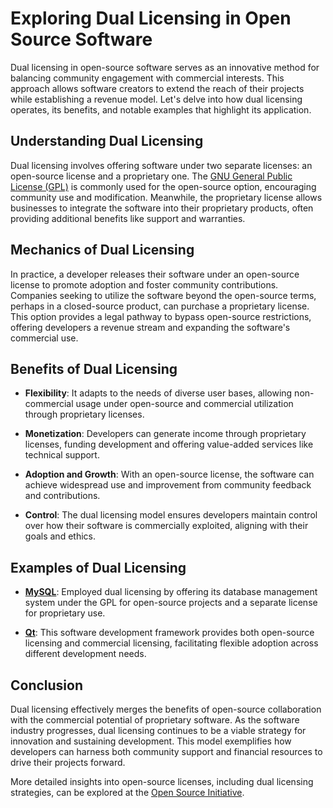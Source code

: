 # Exploring Dual Licensing in Open Source Software

Dual licensing in open-source software serves as an innovative method for balancing community engagement with commercial interests. This approach allows software creators to extend the reach of their projects while establishing a revenue model. Let's delve into how dual licensing operates, its benefits, and notable examples that highlight its application.

## Understanding Dual Licensing

Dual licensing involves offering software under two separate licenses: an open-source license and a proprietary one. The [GNU General Public License (GPL)](https://www.gnu.org/licenses/gpl-3.0.html) is commonly used for the open-source option, encouraging community use and modification. Meanwhile, the proprietary license allows businesses to integrate the software into their proprietary products, often providing additional benefits like support and warranties.

## Mechanics of Dual Licensing

In practice, a developer releases their software under an open-source license to promote adoption and foster community contributions. Companies seeking to utilize the software beyond the open-source terms, perhaps in a closed-source product, can purchase a proprietary license. This option provides a legal pathway to bypass open-source restrictions, offering developers a revenue stream and expanding the software's commercial use.

## Benefits of Dual Licensing

- **Flexibility**: It adapts to the needs of diverse user bases, allowing non-commercial usage under open-source and commercial utilization through proprietary licenses.
  
- **Monetization**: Developers can generate income through proprietary licenses, funding development and offering value-added services like technical support.

- **Adoption and Growth**: With an open-source license, the software can achieve widespread use and improvement from community feedback and contributions.
  
- **Control**: The dual licensing model ensures developers maintain control over how their software is commercially exploited, aligning with their goals and ethics.

## Examples of Dual Licensing

- **[MySQL](https://www.mysql.com/)**: Employed dual licensing by offering its database management system under the GPL for open-source projects and a separate license for proprietary use.

- **[Qt](https://www.qt.io/)**: This software development framework provides both open-source licensing and commercial licensing, facilitating flexible adoption across different development needs.

## Conclusion

Dual licensing effectively merges the benefits of open-source collaboration with the commercial potential of proprietary software. As the software industry progresses, dual licensing continues to be a viable strategy for innovation and sustaining development. This model exemplifies how developers can harness both community support and financial resources to drive their projects forward.

More detailed insights into open-source licenses, including dual licensing strategies, can be explored at the [Open Source Initiative](https://opensource.org/).